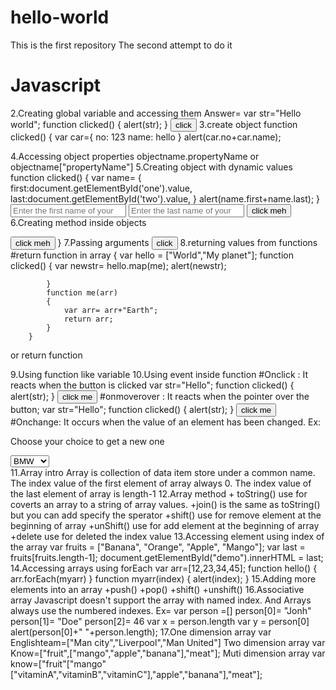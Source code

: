 
# hello-world
This is the first repository
The second attempt to do it
# Javascript
2.Creating global variable and accessing them
Answer=
 var str="Hello world";
 function clicked()
{
alert(str);
}
<button onclick=clicked()>click</button>
3.create object
 function clicked()
{
 var car={
     no: 123
     name: hello
     }
alert(car.no+car.name);

4.Accessing object properties
objectname.propertyName
or
objectname["propertyName"]
5.Creating object with dynamic values
function clicked()
{
	var name=
	   	{
            first:document.getElementById('one').value,
            last:document.getElementById('two').value,
	   	}
	   	alert(name.first+name.last);
	   }
	<input type="text" id="one" placeholder="Enter the first name of your">
	<input type="text" id="two" placeholder="Enter the last name of your">
   <button onclick="clicked()">click meh</button>
6.Creating method inside objects
<!DOCTYPE html>
<html>
<head>
	<title></title>
	<script type="text/javascript">
	   function getting()
	   {
	   	var name=
	   	{
            first:"Yulong",
            last:"Ouk",
            myname : function()
            {
               return this.first+" "+this.last;
            }
	   	}
	   	alert(name.myname());
	   }
	</script>
</head>
<body>
   <button onclick="getting()">click meh</button>
</body>
</html>
}
7.Passing arguments
<!DOCTYPE html>
<html>
<head>
	<title>passing argument</title>
	<script type="text/javascript">
		function day(myday)
		{
			alert(myday);
		}
	</script>
</head>
<body>
       <button onclick="day('monday')">click</button>
</body>
</html>
8.returning values from functions
#return function in array
	{
			var hello = ["World","My planet"];
			function clicked()
			{
				var newstr= hello.map(me);
				alert(newstr);

			}
			function me(arr)
			{
				var arr= arr+"Earth";
				return arr;
			}
        }
or
return function 
<!DOCTYPE html>
<html>
<body>

<p id="demo"></p>

<script>
function myFunction(name) {
  return "Hello " + name;
}
document.getElementById("demo").innerHTML = myFunction("John");
</script>

</body>
</html>

9.Using function like variable
10.Using event inside function
#Onclick : It reacts when the button is clicked
var str="Hello";
function clicked()
{
alert(str);
}
<button onclick="clicked()">click me</button>
#onmoverover : It reacts when the pointer over the button;
var str="Hello";
function clicked()
{
alert(str);
}
<button onmouseover="clicked()">click me</button>
#Onchange: It occurs when the value of an element has been changed.
Ex:
<!DOCTYPE html>
<html>
<head>
	<title>return value</title>
	<script type="text/javascript">
		{
			function changed()
			{
				var car= document.getElementById("one").value;
				document.getElementById("show").innerHTML="You select"+ car;
			}
        }
	</script>
</head>
<body>
	<p>Choose your choice to get a new one</p>
  <select id="one" onchange="changed()">
  	<option value="BMW" >BMW</option>
  	<option value="Ford">Ford</option>
  	<option value="Toyota">Toyota</option>
  </select>
  <div id="show"></div>
</body>
</html>
11.Array intro
Array is collection of data item store under a common name.
The index value of the first element of array 
always 0.
The index value of the last element of array is length-1
12.Array method
+ toString() use for coverts an array to a string of array values.
+join() is the same as toString() but you can add specify the sperator
+shift() use for remove element at the beginning of array
+unShift() use for add element at the beginning of array
+delete use for deleted the index value
13.Accessing element using index of the array
var fruits = ["Banana", "Orange", "Apple", "Mango"];
var last = fruits[fruits.length-1];
document.getElementById("demo").innerHTML = last;
14.Accessing arrays using forEach
 var arr=[12,23,34,45];
	 function hello()
	 {
	 	arr.forEach(myarr)
	 }
	 function myarr(index)
	 {
	 	alert(index);
	 }
15.Adding more elements into an array
+push()
+pop()
+shift()
+unshift()
16.Associative array
Javascript doesn't support the array with named index.
And Arrays always use the numbered indexes.
Ex= var person =[]
        person[0]= "Jonh"
        person[1]= "Doe"
        person[2]= 46
var x = person.length
var y = person[0]
alert(person[0]+" "+person.length);
17.One dimension array
var Englishteam=["Man city","Liverpool","Man United"]
Two dimension array
var Know=["fruit",["mango","apple","banana"],"meat"];
Muti dimension array
var know=["fruit"["mango"["vitaminA","vitaminB","vitaminC"],"apple","banana"],"meat"];
